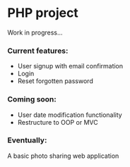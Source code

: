 # PHP project
Work in progress...<br />
### Current features:
* User signup with email confirmation<br />
* Login<br />
* Reset forgotten password<br />
### Coming soon:
* User date modification functionality<br /> 
* Restructure to OOP or MVC<br />
### Eventually:
A basic photo sharing web application
